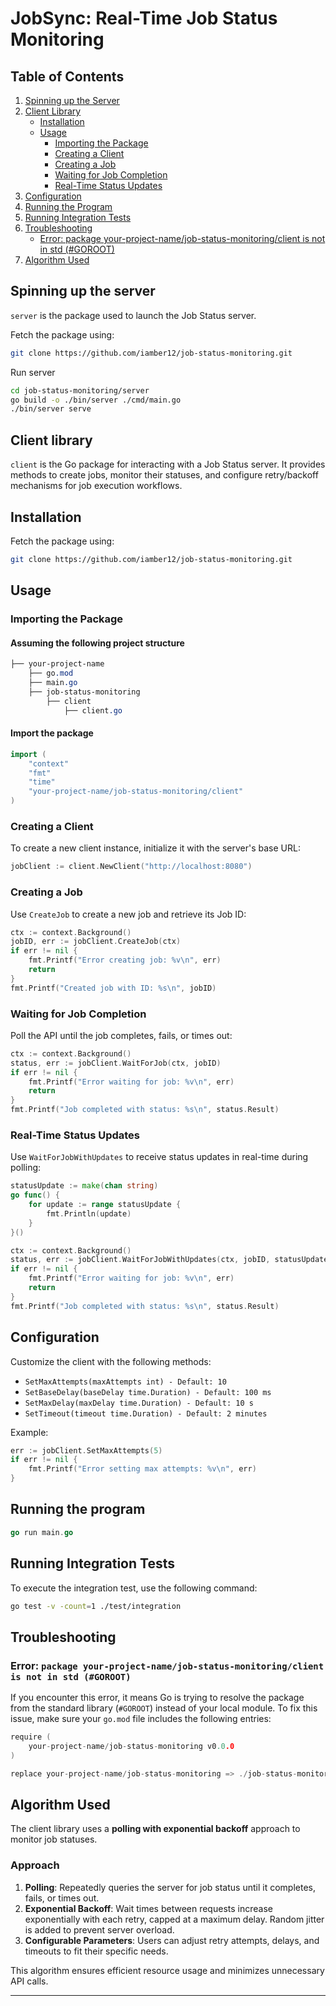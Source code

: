 # JobSync: Real-Time Job Status Monitoring

## Table of Contents
1. [Spinning up the Server](#spinning-up-the-server)
2. [Client Library](#client-library)
    - [Installation](#installation)
    - [Usage](#usage)
        - [Importing the Package](#importing-the-package)
        - [Creating a Client](#creating-a-client)
        - [Creating a Job](#creating-a-job)
        - [Waiting for Job Completion](#waiting-for-job-completion)
        - [Real-Time Status Updates](#real-time-status-updates)
3. [Configuration](#configuration)
4. [Running the Program](#running-the-program)
5. [Running Integration Tests](#running-integration-tests)
6. [Troubleshooting](#troubleshooting)
    - [Error: package your-project-name/job-status-monitoring/client is not in std (#GOROOT)](#error-package-your-project-namejob-status-monitoringclient-is-not-in-std-goroot)
7. [Algorithm Used](#algorithm-used)

## Spinning up the server
`server` is the package used to launch the Job Status server.

Fetch the package using:
```bash
git clone https://github.com/iamber12/job-status-monitoring.git
```

Run server
```bash
cd job-status-monitoring/server
go build -o ./bin/server ./cmd/main.go 
./bin/server serve
```
## Client library
`client` is the Go package for interacting with a Job Status server. It provides methods to create jobs, monitor their statuses, and configure retry/backoff mechanisms for job execution workflows.

## Installation

Fetch the package using:
```bash
git clone https://github.com/iamber12/job-status-monitoring.git
```

## Usage

### Importing the Package

#### Assuming the following project structure
```css
├── your-project-name
    ├── go.mod                  
    ├── main.go                 
    ├── job-status-monitoring
        ├── client
            ├── client.go       

```

#### Import the package
```go
import (
    "context"
    "fmt"
    "time"
    "your-project-name/job-status-monitoring/client"
)
```

### Creating a Client

To create a new client instance, initialize it with the server's base URL:

```go
jobClient := client.NewClient("http://localhost:8080")
```

### Creating a Job

Use `CreateJob` to create a new job and retrieve its Job ID:

```go
ctx := context.Background()
jobID, err := jobClient.CreateJob(ctx)
if err != nil {
    fmt.Printf("Error creating job: %v\n", err)
    return
}
fmt.Printf("Created job with ID: %s\n", jobID)
```

### Waiting for Job Completion

Poll the API until the job completes, fails, or times out:

```go
ctx := context.Background()
status, err := jobClient.WaitForJob(ctx, jobID)
if err != nil {
    fmt.Printf("Error waiting for job: %v\n", err)
    return
}
fmt.Printf("Job completed with status: %s\n", status.Result)
```

### Real-Time Status Updates

Use `WaitForJobWithUpdates` to receive status updates in real-time during polling:

```go
statusUpdate := make(chan string)
go func() {
    for update := range statusUpdate {
        fmt.Println(update)
    }
}()

ctx := context.Background()
status, err := jobClient.WaitForJobWithUpdates(ctx, jobID, statusUpdate)
if err != nil {
    fmt.Printf("Error waiting for job: %v\n", err)
    return
}
fmt.Printf("Job completed with status: %s\n", status.Result)
```

## Configuration

Customize the client with the following methods:

- `SetMaxAttempts(maxAttempts int) - Default: 10`
- `SetBaseDelay(baseDelay time.Duration) - Default: 100 ms`
- `SetMaxDelay(maxDelay time.Duration) - Default: 10 s`
- `SetTimeout(timeout time.Duration) - Default: 2 minutes`

Example:

```go
err := jobClient.SetMaxAttempts(5)
if err != nil {
    fmt.Printf("Error setting max attempts: %v\n", err)
}
```

## Running the program
```go
go run main.go
```

## Running Integration Tests

To execute the integration test, use the following command:

```bash
go test -v -count=1 ./test/integration
```

## Troubleshooting

### Error: `package your-project-name/job-status-monitoring/client is not in std (#GOROOT)`

If you encounter this error, it means Go is trying to resolve the package from the standard library (`#GOROOT`) instead of your local module. To fix this issue, make sure your `go.mod` file includes the following entries:

```go
require (
    your-project-name/job-status-monitoring v0.0.0
)

replace your-project-name/job-status-monitoring => ./job-status-monitoring
```

## Algorithm Used

The client library uses a **polling with exponential backoff** approach to monitor job statuses.

### Approach
1. **Polling**: Repeatedly queries the server for job status until it completes, fails, or times out.
2. **Exponential Backoff**: Wait times between requests increase exponentially with each retry, capped at a maximum delay. Random jitter is added to prevent server overload.
3. **Configurable Parameters**: Users can adjust retry attempts, delays, and timeouts to fit their specific needs.

This algorithm ensures efficient resource usage and minimizes unnecessary API calls.


---


